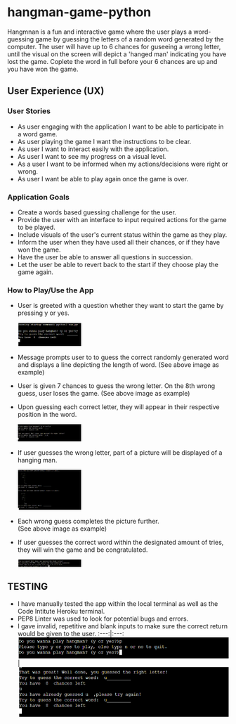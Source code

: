 # hangman-game-python
Hangmnan is a fun and interactive game where the user plays a word-guessing game by guessing the letters of a random word generated by the computer. The user will have up to 6 chances for guseeing a wrong letter, until the visual on the screen will depict a 'hanged man' indicating you have lost the game. Coplete the word in full before your 6 chances are up and you have won the game.

## User Experience (UX)
### User Stories

* As user engaging with the application I want to be able to participate in a word game.
* As user playing the game I want the instructions to be clear.
* As user I want to interact easily with the application.
* As user I want to see my progress on a visual level.
* As a user I want to be informed when my actions/decisions were right or wrong.
* As user I want be able to play again once the game is over.


### Application Goals
* Create a words based guessing challenge for the user.
* Provide the user with an interface to input required actions for the game to be played.
* Include visuals of the user's current status within the game as they play.
* Inform the user when they have used all their chances, or if they have won the game.
* Have the user be able to answer all questions in succession.
* Let the user be able to revert back to the start if they choose play the game again.

### How to Play/Use the App
* User is greeted with a question whether they want to start the game by pressing y or yes.

   <img src="markdown_images/pp3markdown1.png" width = 30% height = 30% alt="start-game" />

* Message prompts user to to guess the correct randomly generated word and displays a line depicting the length of word.
  (See above image as example)

* User is given 7 chances to guess the wrong letter. On the 8th wrong guess, user loses the game.
  (See above image as example)

* Upon guessing each correct letter, they will appear in their respective position in the word.

  <img src="markdown_images/pp3markdown2.png" width = 30% height = 30% alt="guessed-right" />


* If user guesses the wrong letter, part of a picture will be displayed of a hanging man. 

   <img src="markdown_images/pp3markdown3.png" width = 30% height = 30% alt="guessed-wrong" />


* Each wrong guess completes the picture further.  
  (See above image as example)

* If user guesses the correct word within the designated amount of tries, they will win the game and be congratulated.
   
   <img src="markdown_images/pp3markdown7.png" width = 30% height = 30% alt="win-game" />

## TESTING

* I have manually tested the app within the local terminal as well as the Code Intitute Heroku terminal.
* PEP8 Linter was used to look for potential bugs and errors.
* I gave invalid, repetitive and blank inputs to make sure the correct return would be given to the user.
  :---:|:---:
 ![](markdown_images/pp3markdown5.png) | ![](markdown_images/pp3markdown4.png)

 
